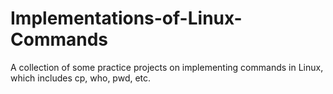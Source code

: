 # Implementations-of-Linux-Commands
A collection of some practice projects on implementing commands in Linux, which includes cp, who, pwd, etc.
